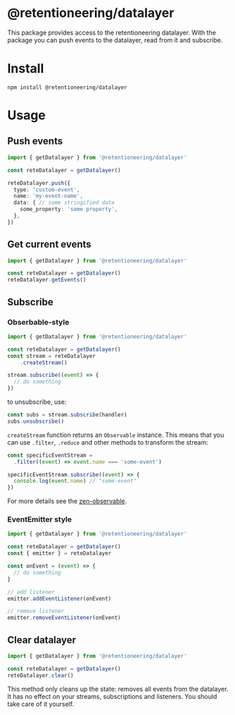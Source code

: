 # @retentioneering/datalayer

This package provides access to the retentioneering datalayer. With the package you can push events to the datalayer, read from it and subscribe. 

# Install 

```
npm install @retentioneering/datalayer
```

# Usage

## Push events

```ts
import { getDatalayer } from '@retentioneering/datalayer'

const reteDatalayer = getDatalayer()

reteDatalayer.push({
  type: 'custom-event',
  name: 'my-event-name',
  data: { // some stringified data
    some_property: 'some property',
  },
})
```

## Get current events

```ts
import { getDatalayer } from '@retentioneering/datalayer'

const reteDatalayer = getDatalayer()
reteDatalayer.getEvents()
```

## Subscribe

### Obserbable-style

```ts
import { getDatalayer } from '@retentioneering/datalayer'

const reteDatalayer = getDatalayer()
const stream = reteDatalayer
    .createStream()

stream.subscribe((event) => {
  // do something
})
```
to unsubscribe, use:

```ts
const subs = stream.subscribe(handler)
subs.unsubscribe()
```

`createStream` function returns an `Observable` instance. This means that you can use `.filter`, `.reduce` and other methods to transform the stream:

```ts
const specificEventStream = 
  .filter((event) => event.name === 'some-event')

specificEventStream.subscribe((event) => {
  console.log(event.name) // "some-event" 
})
```

For more details see the [zen-observable](https://www.npmjs.com/package/zen-observable).

### EventEmitter style

```ts
import { getDatalayer } from '@retentioneering/datalayer'

const reteDatalayer = getDatalayer()
const { emitter } = reteDatalayer 

const onEvent = (event) => {
  // do something
}

// add listener
emitter.addEventListener(onEvent)

// remove listener
emitter.removeEventListener(onEvent)
```

## Clear datalayer

```ts
import { getDatalayer } from '@retentioneering/datalayer'

const reteDatalayer = getDatalayer()
reteDatalayer.clear()
```

This method only cleans up the state: removes all events from the datalayer. It has no effect on your streams, subscriptions and listeners. You should take care of it yourself.